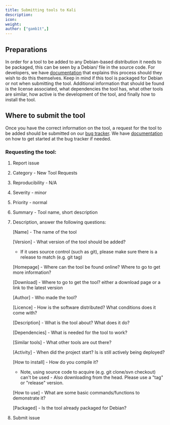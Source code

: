 ```yaml
---
title: Submitting tools to Kali
description:
icon:
weight:
author: ["gamb1t",]
---
```


## Preparations

In order for a tool to be added to any Debian-based distribution it needs to be packaged, this can be seen by a Debian/ file in the source code. For developers, we have [documentation](/docs/development/public-packaging/) that explains this process should they wish to do this themselves. Keep in mind if this tool is packaged for Debian or not when submitting the tool. Additional information that should be found is the license associated, what dependencies the tool has, what other tools are similar, how active is the development of the tool, and finally how to install the tool.

## Where to submit the tool

Once you have the correct information on the tool, a request for the tool to be added should be submitted on our [bug tracker](https://bugs.kali.org/). We have [documentation](/docs/community/submitting-issues-kali-bug-tracker/) on how to get started at the bug tracker if needed.

### Requesting the tool:
1. Report issue
2. Category - New Tool Requests
3. Reproducibility - N/A
4. Severity - minor
5. Priority - normal
6. Summary - Tool name, short description
7. Description, answer the following questions:

     [Name] - The name of the tool

     [Version] - What version of the tool should be added?
     - If it uses source control (such as git), please make sure there is a release to match (e.g. git tag)

     [Homepage] - Where can the tool be found online? Where to go to get more information?

     [Download] - Where to go to get the tool? either a download page or a link to the latest version

     [Author] - Who made the tool?

     [Licence] - How is the software distributed? What conditions does it come with?

     [Description] - What is the tool about? What does it do?

     [Dependencies] - What is needed for the tool to work?

     [Similar tools] - What other tools are out there?

     [Activity] - When did the project start? Is is still actively being deployed?

     [How to install] - How do you compile it?

     - Note, using source code to acquire (e.g. git clone/svn checkout) can't be used - Also downloading from the head. Please use a "tag" or "release" version.

     [How to use] - What are some basic commands/functions to demonstrate it?

     [Packaged] - Is the tool already packaged for Debian?
8. Submit issue
